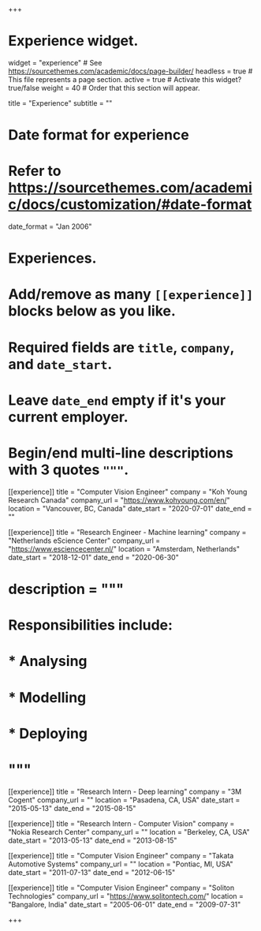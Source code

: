 +++
# Experience widget.
widget = "experience"  # See https://sourcethemes.com/academic/docs/page-builder/
headless = true  # This file represents a page section.
active = true  # Activate this widget? true/false
weight = 40  # Order that this section will appear.

title = "Experience"
subtitle = ""

# Date format for experience
#   Refer to https://sourcethemes.com/academic/docs/customization/#date-format
date_format = "Jan 2006"

# Experiences.
#   Add/remove as many `[[experience]]` blocks below as you like.
#   Required fields are `title`, `company`, and `date_start`.
#   Leave `date_end` empty if it's your current employer.
#   Begin/end multi-line descriptions with 3 quotes `"""`.

[[experience]]
  title = "Computer Vision Engineer"
  company = "Koh Young Research Canada"
  company_url = "https://www.kohyoung.com/en/"
  location = "Vancouver, BC, Canada"
  date_start = "2020-07-01"
  date_end = ""
  
[[experience]]
  title = "Research Engineer - Machine learning"
  company = "Netherlands eScience Center"
  company_url = "https://www.esciencecenter.nl/"
  location = "Amsterdam, Netherlands"
  date_start = "2018-12-01"
  date_end = "2020-06-30"
#  description = """
#  Responsibilities include:
  
#  * Analysing
#  * Modelling
#  * Deploying
#  """

[[experience]]
  title = "Research Intern - Deep learning"
  company = "3M Cogent"
  company_url = ""
  location = "Pasadena, CA, USA"
  date_start = "2015-05-13"
  date_end = "2015-08-15"

[[experience]]
  title = "Research Intern - Computer Vision"
  company = "Nokia Research Center"
  company_url = ""
  location = "Berkeley, CA, USA"
  date_start = "2013-05-13"
  date_end = "2013-08-15"

[[experience]]
  title = "Computer Vision Engineer"
  company = "Takata Automotive Systems"
  company_url = ""
  location = "Pontiac, MI, USA"
  date_start = "2011-07-13"
  date_end = "2012-06-15"

[[experience]]
  title = "Computer Vision Engineer"
  company = "Soliton Technologies"
  company_url = "https://www.solitontech.com/"
  location = "Bangalore, India"
  date_start = "2005-06-01"
  date_end = "2009-07-31"

+++
